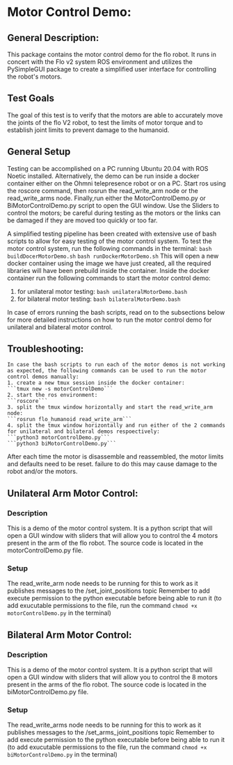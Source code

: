 # Motor Control Demo:

##  General Description:

This package contains the motor control demo for the flo robot. It runs in concert with the Flo v2 system ROS environment and utilizes the PySimpleGUI package to create a simplified user interface for controlling the robot's motors. 

## Test Goals

The goal of this test is to verify that the motors are able to accurately move the joints of the flo V2 robot, to test the limits of motor torque and to establish joint limits to prevent damage to the humanoid.

 ## General Setup

Testing can be accomplished on a PC running Ubuntu 20.04 with ROS Noetic installed. Alternatively, the demo can be run inside a docker container either on the Ohmni telepresence robot or on a PC. Start ros using the roscore command, then rosrun the read_write_arm node or the read_write_arms node. Finally,run either the MotorControlDemo.py or BiMotorControlDemo.py script to open the GUI window. Use the Sliders to control the motors; be careful during testing as the motors or the links can be damaged if they are moved too quickly or too far. 

A simplified testing pipeline has been created with extensive use of bash scripts to allow for easy testing of the motor control system.
To test the motor control system, run the following commands in the terminal:
```bash buildDocerMotorDemo.sh```
```bash runDockerMotorDemo.sh```
This will open a new docker container using the image we have just created, all the required libraries will have been prebuild inside the container.
Inside the docker container run the following commands to start the motor control demo:
1. for unilateral motor testing:
```bash unilateralMotorDemo.bash```
2. for bilateral motor testing:
```bash bilateralMotorDemo.bash```

In case of errors running the bash scripts, read on to the subsections below for more detailed instructions on how to run the motor control demo for unilateral and bilateral motor control.

## Troubleshooting:
    In case the bash scripts to run each of the motor demos is not working as expected, the following commands can be used to run the motor control demos manually:
    1. create a new tmux session inside the docker container:
    ```tmux new -s motorControlDemo```
    2. start the ros environment:
    ```roscore```
    3. split the tmux window horizontally and start the read_write_arm node:
    ```rosrun flo_humanoid read_write_arm```
    4. split the tmux window horizontally and run either of the 2 commands for unilateral and bilateral demos respoectively:
    ```python3 motorControlDemo.py```
    ```python3 biMotorControlDemo.py```

After each time the motor is disassemble and reassembled, the motor limits and defaults need to be reset. failure to do this may cause damage to the robot and/or the motors.    

## Unilateral Arm Motor Control:

### Description

This is a demo of the motor control system. It is a python script that will open a GUI window with sliders that will allow you to control the 4 motors present in the arm of the flo robot. The source code is located in the motorControlDemo.py file. 

### Setup

The read_write_arm node needs to be running for this to work as it publishes messages to the /set_joint_positions topic
Remember to add execute permission to the python executable before being able to run it (to add exucutable permissions to the file, run the command `chmod +x motorControlDemo.py` in the terminal)

## Bilateral Arm Motor Control:

### Description

This is a demo of the motor control system. It is a python script that will open a GUI window with sliders that will allow you to control the 8 motors present in the arms of the flo robot. The source code is located in the biMotorControlDemo.py file. 

### Setup

The read_write_arms node needs to be running for this to work as it publishes messages to the /set_arms_joint_positions topic
Remember to add execute permission to the python executable before being able to run it (to add exucutable permissions to the file, run the command `chmod +x biMotorControlDemo.py` in the terminal)



